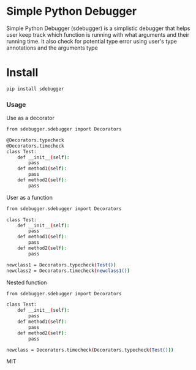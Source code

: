 # Simple Python Debugger

Simple Python Debugger (sdebugger) is a simplistic debugger that helps user keep track which function is running with what arguments and their running time. It also check for potential type error using user's type annotations and the arguments type

# Install
```sh
pip install sdebugger
```

### Usage

Use as a decorator
```sh
from sdebugger.sdebugger import Decorators

@Decorators.typecheck
@Decorators.timecheck
class Test:
    def __init__(self):
        pass 
    def method1(self):
        pass 
    def method2(self):
        pass 
```

User as a function

```sh
from sdebugger.sdebugger import Decorators

class Test:
    def __init__(self):
        pass 
    def method1(self):
        pass 
    def method2(self):
        pass 

newclass1 = Decorators.typecheck(Test())
newclass2 = Decorators.timecheck(newclass1())
```

Nested function

```sh
from sdebugger.sdebugger import Decorators

class Test:
    def __init__(self):
        pass 
    def method1(self):
        pass 
    def method2(self):
        pass 

newclass = Decorators.timecheck(Decorators.typecheck(Test()))
```
MIT

